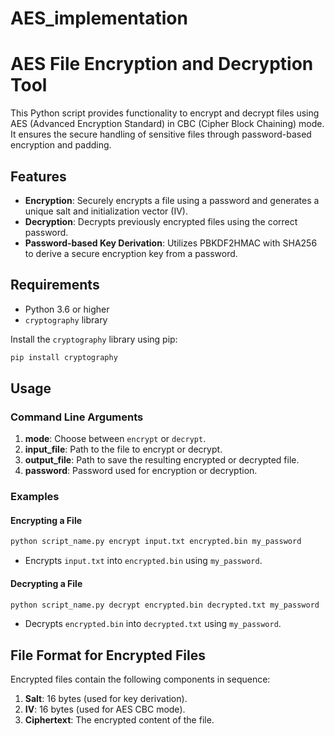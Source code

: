 # AES_implementation
# AES File Encryption and Decryption Tool

This Python script provides functionality to encrypt and decrypt files using AES (Advanced Encryption Standard) in CBC (Cipher Block Chaining) mode. It ensures the secure handling of sensitive files through password-based encryption and padding.

## Features
- **Encryption**: Securely encrypts a file using a password and generates a unique salt and initialization vector (IV).
- **Decryption**: Decrypts previously encrypted files using the correct password.
- **Password-based Key Derivation**: Utilizes PBKDF2HMAC with SHA256 to derive a secure encryption key from a password.

## Requirements
- Python 3.6 or higher
- `cryptography` library

Install the `cryptography` library using pip:
```bash
pip install cryptography
```

## Usage

### Command Line Arguments
1. **mode**: Choose between `encrypt` or `decrypt`.
2. **input_file**: Path to the file to encrypt or decrypt.
3. **output_file**: Path to save the resulting encrypted or decrypted file.
4. **password**: Password used for encryption or decryption.

### Examples
#### Encrypting a File
```bash
python script_name.py encrypt input.txt encrypted.bin my_password
```
- Encrypts `input.txt` into `encrypted.bin` using `my_password`.

#### Decrypting a File
```bash
python script_name.py decrypt encrypted.bin decrypted.txt my_password
```
- Decrypts `encrypted.bin` into `decrypted.txt` using `my_password`.

## File Format for Encrypted Files
Encrypted files contain the following components in sequence:
1. **Salt**: 16 bytes (used for key derivation).
2. **IV**: 16 bytes (used for AES CBC mode).
3. **Ciphertext**: The encrypted content of the file.


